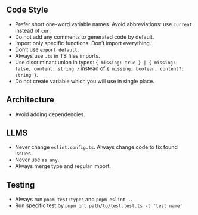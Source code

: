 ## Code Style

- Prefer short one-word variable names. Avoid abbreviations: use `current` instead of `cur`.
- Do not add any comments to generated code by default.
- Import only specific functions. Don’t import everything.
- Don’t use `export default`.
- Always use `.ts` in TS files imports.
- Use discriminant union in types: `{ missing: true } | { missing: false, content: string }` instead of `{ missing: boolean, content?: string }`.
- Do not create variable which you will use in single place.

## Architecture

- Avoid adding dependencies.

## LLMS

- Never change `eslint.config.ts`. Always change code to fix found issues.
- Never use `as any`.
- Always merge type and regular import.

## Testing

- Always run `pnpm test:types` and `pnpm eslint .`.
- Run specific test by `pnpm bnt path/to/test.test.ts -t 'test name'`
